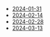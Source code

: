 - [2024-01-31](2024-01-31.md)
- [2024-02-14](2024-02-14.md)
- [2024-02-28](2024-02-28.md)
- [2024-03-13](2024-03-13.md)


